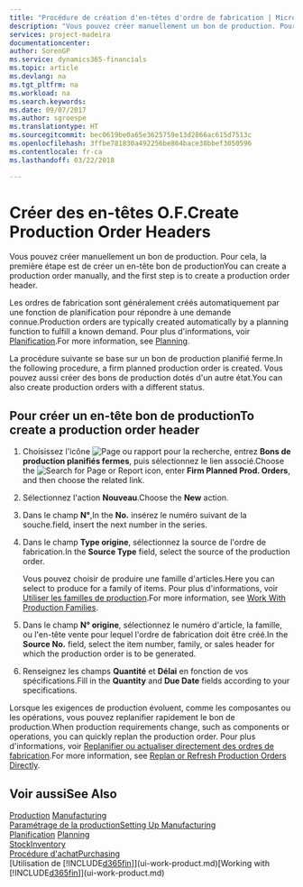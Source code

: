 ```yaml
---
title: "Procédure de création d'en-têtes d'ordre de fabrication | Microsoft Docs"
description: "Vous pouvez créer manuellement un bon de production. Pour cela, la première étape est de créer un en-tête bon de production"
services: project-madeira
documentationcenter: 
author: SorenGP
ms.service: dynamics365-financials
ms.topic: article
ms.devlang: na
ms.tgt_pltfrm: na
ms.workload: na
ms.search.keywords: 
ms.date: 09/07/2017
ms.author: sgroespe
ms.translationtype: HT
ms.sourcegitcommit: bec0619be0a65e3625759e13d2866ac615d7513c
ms.openlocfilehash: 3ffbe781830a492256be864bace38bbef3050596
ms.contentlocale: fr-ca
ms.lasthandoff: 03/22/2018

---
```

# <a name="create-production-order-headers"></a><span data-ttu-id="e2e85-103">Créer des en-têtes O.F.</span><span class="sxs-lookup"><span data-stu-id="e2e85-103">Create Production Order Headers</span></span>
<span data-ttu-id="e2e85-104">Vous pouvez créer manuellement un bon de production. Pour cela, la première étape est de créer un en-tête bon de production</span><span class="sxs-lookup"><span data-stu-id="e2e85-104">You can create a production order manually, and the first step is to create a production order header.</span></span>

<span data-ttu-id="e2e85-105">Les ordres de fabrication sont généralement créés automatiquement par une fonction de planification pour répondre à une demande connue.</span><span class="sxs-lookup"><span data-stu-id="e2e85-105">Production orders are typically created automatically by a planning function to fulfill a known demand.</span></span> <span data-ttu-id="e2e85-106">Pour plus d'informations, voir [Planification](production-planning.md).</span><span class="sxs-lookup"><span data-stu-id="e2e85-106">For more information, see [Planning](production-planning.md).</span></span>   

<span data-ttu-id="e2e85-107">La procédure suivante se base sur un bon de production planifié ferme.</span><span class="sxs-lookup"><span data-stu-id="e2e85-107">In the following procedure, a firm planned production order is created.</span></span> <span data-ttu-id="e2e85-108">Vous pouvez aussi créer des bons de production dotés d'un autre état.</span><span class="sxs-lookup"><span data-stu-id="e2e85-108">You can also create production orders with a different status.</span></span>  

## <a name="to-create-a-production-order-header"></a><span data-ttu-id="e2e85-109">Pour créer un en-tête bon de production</span><span class="sxs-lookup"><span data-stu-id="e2e85-109">To create a production order header</span></span>  
1.  <span data-ttu-id="e2e85-110">Choisissez l'icône ![Page ou rapport pour la recherche](media/ui-search/search_small.png "icône Page ou rapport pour la recherche"), entrez **Bons de production planifiés fermes**, puis sélectionnez le lien associé.</span><span class="sxs-lookup"><span data-stu-id="e2e85-110">Choose the ![Search for Page or Report](media/ui-search/search_small.png "Search for Page or Report icon") icon, enter **Firm Planned Prod. Orders**, and then choose the related link.</span></span>  
2.  <span data-ttu-id="e2e85-111">Sélectionnez l'action **Nouveau**.</span><span class="sxs-lookup"><span data-stu-id="e2e85-111">Choose the **New** action.</span></span>  
3.  <span data-ttu-id="e2e85-112">Dans le champ **N°**,</span><span class="sxs-lookup"><span data-stu-id="e2e85-112">In the **No.**</span></span> <span data-ttu-id="e2e85-113">insérez le numéro suivant de la souche.</span><span class="sxs-lookup"><span data-stu-id="e2e85-113">field, insert the next number in the series.</span></span>  
4.  <span data-ttu-id="e2e85-114">Dans le champ **Type origine**, sélectionnez la source de l'ordre de fabrication.</span><span class="sxs-lookup"><span data-stu-id="e2e85-114">In the **Source Type** field, select the source of the production order.</span></span>

    <span data-ttu-id="e2e85-115">Vous pouvez choisir de produire une famille d'articles.</span><span class="sxs-lookup"><span data-stu-id="e2e85-115">Here you can select to produce for a family of items.</span></span> <span data-ttu-id="e2e85-116">Pour plus d'informations, voir [Utiliser les familles de production](production-how-work-family.md).</span><span class="sxs-lookup"><span data-stu-id="e2e85-116">For more information, see [Work With Production Families](production-how-work-family.md).</span></span>
5.  <span data-ttu-id="e2e85-117">Dans le champ **N° origine**, sélectionnez le numéro d'article, la famille, ou l'en-tête vente pour lequel l'ordre de fabrication doit être créé.</span><span class="sxs-lookup"><span data-stu-id="e2e85-117">In the **Source No.** field, select the item number, family, or sales header for which the production order is to be generated.</span></span>  
6.  <span data-ttu-id="e2e85-118">Renseignez les champs **Quantité** et **Délai** en fonction de vos spécifications.</span><span class="sxs-lookup"><span data-stu-id="e2e85-118">Fill in the **Quantity** and **Due Date** fields according to your specifications.</span></span>  

<span data-ttu-id="e2e85-119">Lorsque les exigences de production évoluent, comme les composantes ou les opérations, vous pouvez replanifier rapidement le bon de production.</span><span class="sxs-lookup"><span data-stu-id="e2e85-119">When production requirements change, such as components or operations, you can quickly replan the production order.</span></span> <span data-ttu-id="e2e85-120">Pour plus d'informations, voir [Replanifier ou actualiser directement des ordres de fabrication](production-how-to-replan-refresh-production-orders.md).</span><span class="sxs-lookup"><span data-stu-id="e2e85-120">For more information, see [Replan or Refresh Production Orders Directly](production-how-to-replan-refresh-production-orders.md).</span></span> 

## <a name="see-also"></a><span data-ttu-id="e2e85-121">Voir aussi</span><span class="sxs-lookup"><span data-stu-id="e2e85-121">See Also</span></span>  
<span data-ttu-id="e2e85-122">[Production](production-manage-manufacturing.md)  </span><span class="sxs-lookup"><span data-stu-id="e2e85-122">[Manufacturing](production-manage-manufacturing.md)  </span></span>  
[<span data-ttu-id="e2e85-123">Paramétrage de la production</span><span class="sxs-lookup"><span data-stu-id="e2e85-123">Setting Up Manufacturing</span></span>](production-configure-production-processes.md)  
<span data-ttu-id="e2e85-124">[Planification](production-planning.md)    </span><span class="sxs-lookup"><span data-stu-id="e2e85-124">[Planning](production-planning.md)    </span></span>  
[<span data-ttu-id="e2e85-125">Stock</span><span class="sxs-lookup"><span data-stu-id="e2e85-125">Inventory</span></span>](inventory-manage-inventory.md)  
[<span data-ttu-id="e2e85-126">Procédure d'achat</span><span class="sxs-lookup"><span data-stu-id="e2e85-126">Purchasing</span></span>](purchasing-manage-purchasing.md)  
<span data-ttu-id="e2e85-127">[Utilisation de [!INCLUDE[d365fin](includes/d365fin_md.md)]](ui-work-product.md)</span><span class="sxs-lookup"><span data-stu-id="e2e85-127">[Working with [!INCLUDE[d365fin](includes/d365fin_md.md)]](ui-work-product.md)</span></span>

